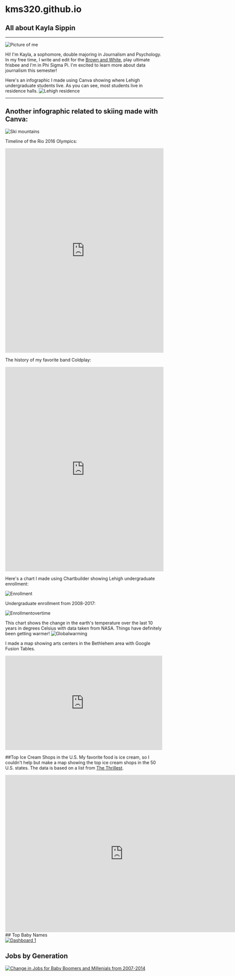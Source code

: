 # kms320.github.io
## All about Kayla Sippin
---
![Picture of me](http://thebrownandwhite.com/wp-content/uploads/2017/02/Sippin-edit-desk-Web-200x300.jpg)

Hi! I'm Kayla, a sophomore, double majoring in Journalism and Psychology. In my free time, I write and edit for the [Brown and White](https://thebrownandwhite.com), play ultimate frisbee and I'm in Phi Sigma Pi. I'm excited to learn more about data journalism this semester!

Here's an infographic I made using Canva showing where Lehigh undergraduate students live. As you can see, most students live in residence halls.
![Lehigh residence](https://github.com/kms320/kms320.github.io/blob/master/Hugsomeone%20(1).png?raw=true)

---
Another infographic related to skiing made with Canva:
---
![Ski mountains](https://github.com/kms320/kms320.github.io/blob/master/mountains.png?raw=true)

Timeline of the Rio 2016 Olympics:
<iframe src='https://cdn.knightlab.com/libs/timeline3/latest/embed/index.html?source=1Qsnirs692akWLLafst1VdKGKy5s7CcBf1CgdmRYKhxo&font=Default&lang=en&initial_zoom=2&height=650' width='100%' height='650' webkitallowfullscreen mozallowfullscreen allowfullscreen frameborder='0'></iframe>

The history of my favorite band Coldplay:
<iframe src='https://cdn.knightlab.com/libs/timeline3/latest/embed/index.html?source=1Car9BWVnHvRgQDnVViyNf2XTJnZoIp4dMAVAxyw7vK0&font=Default&lang=en&initial_zoom=2&height=650' width='100%' height='650' webkitallowfullscreen mozallowfullscreen allowfullscreen frameborder='0'></iframe>

Here's a chart I made using Chartbuilder showing Lehigh undergraduate enrollment:

![Enrollment](https://github.com/kms320/kms320.github.io/blob/master/Lehigh_University_Undergraduate_Enrollment_by_College_Undergraduate_Enrollment_chartbuilder.png?raw=true)

Undergraduate enrollment from 2008-2017:

![Enrollmentovertime](https://github.com/kms320/kms320.github.io/blob/master/lineenrollchart.png?raw=true)

This chart shows the change in the earth's temperature over the last 10 years in degrees Celsius with data taken from NASA. Things have definitely been getting warmer!
![Globalwarming](https://github.com/kms320/kms320.github.io/blob/master/tempchart.png?raw=true)

I made a map showing arts centers in the Bethlehem area with Google Fusion Tables.
<iframe width="500" height="300" scrolling="no" frameborder="no" src="https://fusiontables.google.com/embedviz?q=select+col0+from+1ETJ2MfheB6XHDNHW8Ub5H7d22jXiw9mjVenvOM9K&amp;viz=MAP&amp;h=false&amp;lat=40.61098586618022&amp;lng=-75.38028144760744&amp;t=1&amp;z=14&amp;l=col0&amp;y=2&amp;tmplt=3&amp;hml=ONE_COL_LAT_LNG"></iframe>

##Top Ice Cream Shops in the U.S.
My favorite food is ice cream, so I couldn't help but make a map showing the top ice cream shops in the 50 U.S. states. The data is based on a list from [The Thrillest](https://www.thrillist.com/eat/nation/best-ice-cream-shops-every-state).
<br>

<iframe width="750" height="500" scrolling="no" frameborder="no" src="https://fusiontables.google.com/embedviz?q=select+col0+from+166Lq2D6SB18w7nqxUgZhsRF-82c4NRfLcIgiIp9N&amp;viz=MAP&amp;h=false&amp;lat=42.80667457545309&amp;lng=-78.47923660789822&amp;t=1&amp;z=6&amp;l=col0&amp;y=2&amp;tmplt=2&amp;hml=ONE_COL_LAT_LNG"></iframe>
## Top Baby Names

<div class='tableauPlaceholder' id='viz1519073752790' style='position: relative'><noscript><a href='#'><img alt='Dashboard 1 ' src='https:&#47;&#47;public.tableau.com&#47;static&#47;images&#47;Ba&#47;Babynames_14&#47;Dashboard1&#47;1_rss.png' style='border: none' /></a></noscript><object class='tableauViz'  style='display:none;'><param name='host_url' value='https%3A%2F%2Fpublic.tableau.com%2F' /> <param name='embed_code_version' value='3' /> <param name='site_root' value='' /><param name='name' value='Babynames_14&#47;Dashboard1' /><param name='tabs' value='no' /><param name='toolbar' value='yes' /><param name='static_image'value='https:&#47;&#47;public.tableau.com&#47;static&#47;images&#47;Ba&#47;Babynames_14&#47;Dashboard1&#47;1.png' /> <param name='animate_transition' value='yes' /><param name='display_static_image' value='yes' /><param name='display_spinner' value='yes' /><param name='display_overlay' value='yes' /><param name='display_count' value='yes' /><param name='filter' value='publish=yes' /></object></div><script type='text/javascript'>var divElement = document.getElementById('viz1519073752790'); var vizElement = divElement.getElementsByTagName('object')[0];vizElement.style.width='100%';vizElement.style.height=(divElement.offsetWidth*0.75)+'px';    var scriptElement = document.createElement('script');scriptElement.src = 'https://public.tableau.com/javascripts/api/viz_v1.js';   vizElement.parentNode.insertBefore(scriptElement, vizElement);</script>

## Jobs by Generation
<div class='tableauPlaceholder' id='viz1519245994139' style='position: relative'><noscript><a href='#'><img alt='Change in Jobs for Baby Boomers and Millenials from 2007-2014 ' src='https:&#47;&#47;public.tableau.com&#47;static&#47;images&#47;Jo&#47;JobsbyGeneration_1&#47;Sheet1&#47;1_rss.png' style='border: none' /></a></noscript><object class='tableauViz'  style='display:none;'><param name='host_url' value='https%3A%2F%2Fpublic.tableau.com%2F' /> <param name='embed_code_version' value='3' /> <param name='site_root' value='' /><param name='name' value='JobsbyGeneration_1&#47;Sheet1' /><param name='tabs' value='no' /><param name='toolbar' value='yes' /><param name='static_image' value='https:&#47;&#47;public.tableau.com&#47;static&#47;images&#47;Jo&#47;JobsbyGeneration_1&#47;Sheet1&#47;1.png' /> <param name='animate_transition' value='yes' /><param name='display_static_image' value='yes' /><param name='display_spinner' value='yes' /><param name='display_overlay' value='yes' /><param name='display_count' value='yes' /><param name='filter' value='publish=yes' /></object></div><script type='text/javascript'>var divElement = document.getElementById('viz1519245994139');        var vizElement = divElement.getElementsByTagName('object')[0];vizElement.style.width='100%';vizElement.style.height=(divElement.offsetWidth*0.75)+'px';var scriptElement = document.createElement('script');scriptElement.src = 'https://public.tableau.com/javascripts/api/viz_v1.js'; vizElement.parentNode.insertBefore(scriptElement, vizElement);                </script>
